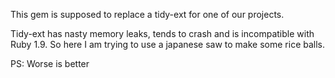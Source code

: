 This gem is supposed to replace a tidy-ext for one of our projects.

Tidy-ext has nasty memory leaks, tends to crash and is incompatible with Ruby 1.9.
So here I am trying to use a japanese saw to make some rice balls.

PS: Worse is better

